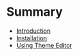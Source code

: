 # Summary

* [Introduction](README.md)
* [Installation](chapter1.md)
* [Using Theme Editor](using-theme-editor.md)

